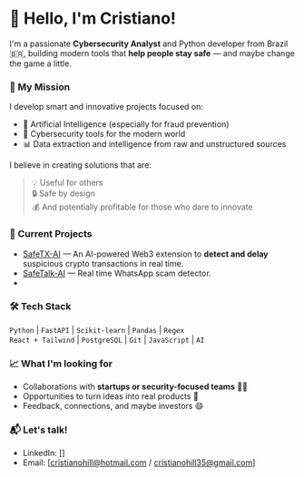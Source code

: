 # 👋 Hello, I'm Cristiano!

I'm a passionate **Cybersecurity Analyst** and Python developer from Brazil 🇧🇷, building modern tools that **help people stay safe** — and maybe change the game a little.

### 🚀 My Mission

I develop smart and innovative projects focused on:
- 🧠 Artificial Intelligence (especially for fraud prevention)
- 🔐 Cybersecurity tools for the modern world
- 📊 Data extraction and intelligence from raw and unstructured sources

I believe in creating solutions that are:
> 💡 Useful for others  
> 🔒 Safe by design  
> 💰 And potentially profitable for those who dare to innovate

### 🧠 Current Projects
- [SafeTX-AI](https://github.com/cshillrj46/SafeTX-AI) — An AI-powered Web3 extension to **detect and delay** suspicious crypto transactions in real time.
- [SafeTalk-AI](https://github.com/cshillrj46/SafeTalk-AI) — Real time WhatsApp scam detector.
- 
### 🛠️ Tech Stack
`Python` | `FastAPI` | `Scikit-learn` | `Pandas` | `Regex`  
`React + Tailwind` | `PostgreSQL` | `Git` | `JavaScript` | `AI`

### 📈 What I'm looking for

- Collaborations with **startups or security-focused teams** 🕵️‍♂️  
- Opportunities to turn ideas into real products 💼  
- Feedback, connections, and maybe investors 😄

### 📬 Let's talk!
- LinkedIn: []
- Email: [cristianohill@hotmail.com / cristianohill35@gmail.com]
